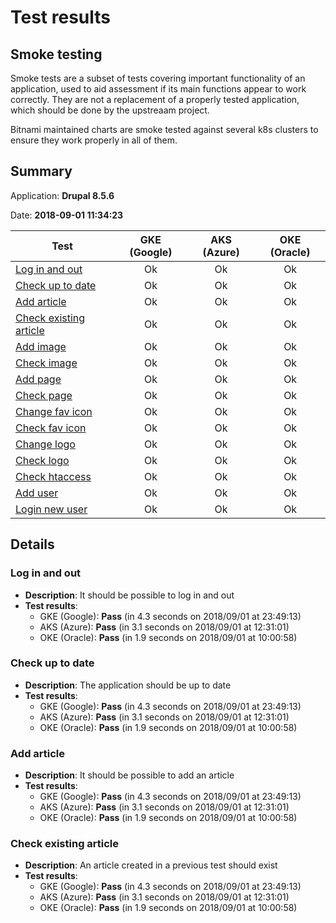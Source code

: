 # Test results

## Smoke testing

Smoke tests are a subset of tests covering important functionality of an application, used to aid assessment if its main functions appear to work correctly. They are not a replacement of a properly tested application, which should be done by the upstreaam project.

Bitnami maintained charts are smoke tested against several k8s clusters to ensure they work properly in all of them.

## Summary

Application: **Drupal 8.5.6**

Date: **2018-09-01 11:34:23**

Test | GKE (Google) | AKS (Azure) | OKE (Oracle)
--- | :---: | :---: | :---:
[Log in and out](#log-in-and-out)  | Ok | Ok | Ok
[Check up to date](#check-up-to-date)  | Ok | Ok | Ok
[Add article](#add-article) | Ok | Ok | Ok
[Check existing article](#check-existing-article)  | Ok | Ok | Ok
[Add image](#a) | Ok | Ok | Ok
[Check image](#a) | Ok | Ok | Ok
[Add page](#a) | Ok | Ok | Ok
[Check page](#a) | Ok | Ok | Ok
[Change fav icon](#a) | Ok | Ok | Ok
[Check fav icon](#a) | Ok | Ok | Ok
[Change logo](#a) | Ok | Ok | Ok
[Check logo](#a) | Ok | Ok | Ok | Ok
[Check htaccess](#a) | Ok | Ok | Ok | Ok
[Add user](#a) | Ok | Ok | Ok | Ok
[Login new user](#a) | Ok | Ok | Ok | Ok

## Details

### Log in and out

- **Description**: It should be possible to log in and out  
- **Test results**:
  - GKE (Google): **Pass** (in 4.3 seconds on 2018/09/01 at 23:49:13)
  - AKS (Azure): **Pass** (in 3.1 seconds on 2018/09/01 at 12:31:01)
  - OKE (Oracle): **Pass** (in 1.9 seconds on 2018/09/01 at 10:00:58)

### Check up to date

- **Description**: The application should be up to date  
- **Test results**:
  - GKE (Google): **Pass** (in 4.3 seconds on 2018/09/01 at 23:49:13)
  - AKS (Azure): **Pass** (in 3.1 seconds on 2018/09/01 at 12:31:01)
  - OKE (Oracle): **Pass** (in 1.9 seconds on 2018/09/01 at 10:00:58)

### Add article

- **Description**: It should be possible to add an article  
- **Test results**:
  - GKE (Google): **Pass** (in 4.3 seconds on 2018/09/01 at 23:49:13)
  - AKS (Azure): **Pass** (in 3.1 seconds on 2018/09/01 at 12:31:01)
  - OKE (Oracle): **Pass** (in 1.9 seconds on 2018/09/01 at 10:00:58)

### Check existing article

- **Description**: An article created in a previous test should exist  
- **Test results**:
  - GKE (Google): **Pass** (in 4.3 seconds on 2018/09/01 at 23:49:13)
  - AKS (Azure): **Pass** (in 3.1 seconds on 2018/09/01 at 12:31:01)
  - OKE (Oracle): **Pass** (in 1.9 seconds on 2018/09/01 at 10:00:58)


